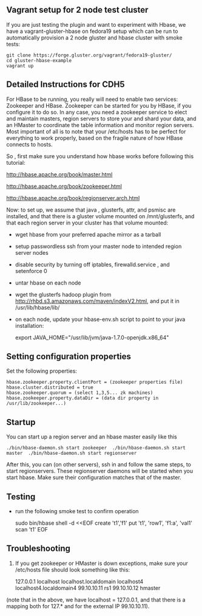 ## Vagrant setup for 2 node test cluster ##

If you are just testing the plugin and want to experiment with Hbase, we have a vagrant-gluster-hbase on fedora19 setup which can be run to automatically provision a 2 node gluster and hbase cluster with smoke tests: 

    git clone https://forge.gluster.org/vagrant/fedora19-gluster/ 
    cd gluster-hbase-example
    vagrant up

## Detailed Instructions for CDH5 ##

For HBase to be running, you really will need to enable two services: Zookeeper and HBase.  Zookeeper can be started for you by HBase, if you configure it to do so.  In any case, you need a zookeeper service to elect and maintain masters, region servers to store your and shard your data, and an HMaster to coordinate the table information and monitor region servers.  Most important of all is to note that your /etc/hosts has to be perfect for everything to work properly, based on the fragile nature of how HBase connects to hosts. 

So , first make sure you understand how hbase works before following this tutorial:

http://hbase.apache.org/book/master.html

http://hbase.apache.org/book/zookeeper.html

http://hbase.apache.org/book/regionserver.arch.html


Now: to set up, we assume that java , glusterfs, attr, and psmisc are installed, and that there is a gluster volume mounted on /mnt/glusterfs, and that each region server in your cluster has that volume mounted:

- wget hbase from your preferred apache mirror as a tarball

- setup passwordless ssh from your master node to intended region server nodes 

- disable security by turning off iptables, firewalld.service , and setenforce 0

- untar hbase on each node 

-    wget  the glusterfs hadoop plugin from http://rhbd.s3.amazonaws.com/maven/indexV2.html, and put it in /usr/lib/hbase/lib/

- on each node, update your hbase-env.sh script to point to your java installation:

    export JAVA_HOME="/usr/lib/jvm/java-1.7.0-openjdk.x86_64"

## Setting configuration properties ##

Set the following properties: 


    hbase.zookeeper.property.clientPort = (zookeeper properties file)
    hbase.cluster.distributed = true
    hbase.zookeeper.quorum = (select 1,3,5... zk machines)
    hbase.zookeeper.property.dataDir = (data dir property in /usr/lib/zookeeper...)


## Startup ##

You can start up a region server and an hbase master easily like this 

`
./bin/hbase-daemon.sh start zookeeper 
./bin/hbase-daemon.sh start master 
./bin/hbase-daemon.sh start regionserver 
`

After this, you can (on other servers), ssh in and follow the same steps, to start regionservers.  These regionserver daemons will be started when you start hbase.  Make sure their configuration matches that of the master.

## Testing ##

- run the following smoke test to confirm operation

    sudo bin/hbase shell -d <<EOF
    create 't1','f1' 
    put 't1', 'row1', 'f1:a', 'val1'
    scan 't1'
    EOF


## Troubleshooting ##

1) If you get zookeeper or HMaster is down exceptions, make sure your /etc/hosts file should look something like this: 

    127.0.0.1       localhost localhost.localdomain localhost4 localhost4.localdomain4
    99.10.10.11	rs1
    99.10.10.12	hmaster

(note that in the above, we have localhost = 127.0.0.1, and that there is a mapping both for 127.* and for the external IP 99.10.10.11).  
 